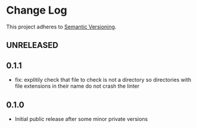 # Change Log

This project adheres to [Semantic Versioning](http://semver.org/).

## UNRELEASED

## 0.1.1
- fix: explitily check that file to check is not a directory so directories with file extensions in their name do not crash the linter

## 0.1.0
- Initial public release after some minor private versions
